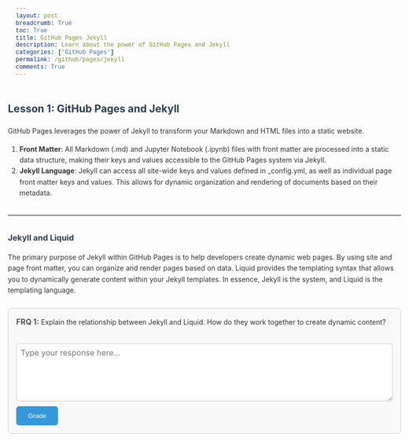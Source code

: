 ```yaml
---
layout: post
breadcrumb: True
toc: True
title: GitHub Pages Jekyll
description: Learn about the power of GitHub Pages and Jekyll
categories: ['GitHub Pages']
permalink: /github/pages/jekyll
comments: True
---
```


<html lang="en">
<head>
    <meta charset="UTF-8">
    <meta name="viewport" content="width=device-width, initial-scale=1.0">
    <title>Jekyll Lesson</title>
    <style>
        body {
            font-family: -apple-system, BlinkMacSystemFont, "Segoe UI", Roboto, Helvetica, Arial, sans-serif;
            line-height: 1.6;
            margin: 0 auto;
            max-width: 800px;
            padding: 2rem;
            color: #333;
        }
        h2, h3 {
            color: #2c3e50;
        }
        hr {
            border: 0;
            border-top: 1px solid #ddd;
            margin: 2rem 0;
        }
        .frq-box {
            border: 1px solid #ccc;
            padding: 1rem;
            border-radius: 8px;
            margin: 1.5rem 0;
            background: #f9f9f9;
            box-sizing: border-box;
            /* prevent FRQ content from looking like pre/code and stop overflow */
            overflow: auto;
            word-wrap: break-word;
            white-space: normal;
        }
        /* ensure textarea and feedback are readable against the page background */
        .frq-box textarea,
        .frq-box .feedback-box {
            background: #fff;
            color: #222;
            box-sizing: border-box;
        }
        .frq-box h3, .frq-box b {
            font-size: 1.1em;
            color: #555;
            margin-bottom: 0.5rem;
        }
        textarea {
            font-family: inherit;
            font-size: 1rem;
            padding: 0.5rem;
            width: 100%;
            border-radius: 6px;
            border: 1px solid #ccc;
            box-sizing: border-box;
            margin-top: 0.5rem;
        }
        .grade-button {
            display: inline-block;
            background-color: #3498db;
            color: white;
            padding: 0.75rem 1.5rem;
            border: none;
            border-radius: 6px;
            cursor: pointer;
            margin-top: 1rem;
            transition: background-color 0.3s ease;
        }
        .grade-button:hover {
            background-color: #2980b9;
        } 
        .grade-button:disabled {
            background-color: #bdc3c7;
            cursor: not-allowed;
        }
        pre {
            background-color: #2d2d2d;
            color: #ccc;
            padding: 1rem;
            border-radius: 8px;
            overflow-x: auto;
        }
        code {
            font-family: 'Courier New', monospace;
            background-color: #e9ecef;
            color: #333;
            padding: 0.2rem 0.4rem;
            border-radius: 4px;
        }
        pre code {
            background-color: transparent;
            color: #ccc;
        } 
        table {
            border-collapse: collapse;
            width: 100%;
            margin: 1rem 0;
        }
        th, td {
            border: 1px solid #ddd;
            padding: 8px;
            text-align: left;
        }
        th {
            background-color: #f2f2f2;
        }
        .feedback-box {
            margin-top: 1rem;
            padding: 1rem;
            border-radius: 8px;
            background-color: #ecf0f1;
            border: 1px solid #bdc3c7;
            display: none;
        }
        .loading-spinner {
            border: 4px solid rgba(0, 0, 0, 0.1);
            border-left-color: #3498db;
            border-radius: 50%;
            width: 24px;
            height: 24px;
            animation: spin 1s linear infinite;
        }
        @keyframes spin {
            0% { transform: rotate(0deg); }
            100% { transform: rotate(360deg); }
        }
        .flex { display: flex; }
        .items-center { align-items: center; }
        .space-x-2 > * + * { margin-left: 0.5rem; }
        .hidden { display: none; }
        .modal {
            position: fixed;
            top: 0;
            left: 0;
            width: 100%;
            height: 100%;
            background: rgba(0, 0, 0, 0.5);
            display: flex;
            justify-content: center;
            align-items: center;
            z-index: 1000;
        }
        .modal-content {
            background: white;
            padding: 2rem;
            border-radius: 8px;
            text-align: center;
            max-width: 400px;
            width: 90%;
        }
        .modal-button {
            background-color: #3498db;
            color: white;
            padding: 0.5rem 1rem;
            border: none;
            border-radius: 6px;
            cursor: pointer;
        }
    </style>
</head>
<body>
    <div class="lesson-part" data-part="1" style="display:block;">
        <h2>Lesson 1: GitHub Pages and Jekyll</h2>
        <p>GitHub Pages leverages the power of Jekyll to transform your Markdown and HTML files into a static website.</p>
        <ol>
            <li><b>Front Matter</b>: All Markdown (.md) and Jupyter Notebook (.ipynb) files with front matter are processed into a static data structure, making their keys and values accessible to the GitHub Pages system via Jekyll.</li>
            <li><b>Jekyll Language</b>: Jekyll can access all site-wide keys and values defined in _config.yml, as well as individual page front matter keys and values. This allows for dynamic organization and rendering of documents based on their metadata.</li>
        </ol>
        <hr>
        <h3>Jekyll and Liquid</h3>
        <p>The primary purpose of Jekyll within GitHub Pages is to help developers create dynamic web pages. By using site and page front matter, you can organize and render pages based on data. Liquid provides the templating syntax that allows you to dynamically generate content within your Jekyll templates. In essence, Jekyll is the system, and Liquid is the templating language.</p>
        <div class="frq-box" data-frq-id="1">
            <b>FRQ 1:</b> Explain the relationship between Jekyll and Liquid. How do they work together to create dynamic content?<br><br>
            <textarea rows="5" style="width:100%;" placeholder="Type your response here..."></textarea>
            <button class="grade-button" style="margin-top: 10px;">Grade</button>
            <div class="feedback-box"></div>
        </div>
    </div>
    <div class="lesson-part" data-part="2" style="display:none;">
        <hr>
        <h3>Language Comparisons</h3>
        <p>Since we are mentioning essential programming constructs, following are examples of similar constructs in languages you will be exposed to in the CompSci pathway at Del Norte High School.</p>
        <h4>JavaScript</h4>
        <pre><code class="language-javascript">
// Variable Assignments
var rawposts = site.posts;

// Conditionals
if (posts.length > 0) {
    // conditional code here
}

// Loops
for (let post of site.posts) {
    // repeating code here
}

// Include (Function)
import { function } from './file.js';
        </code></pre>
        <h4>AP CSP Pseudocode</h4>
        <pre><code class="language-plaintext">
// Variable Assignments
rawposts ← site.getPosts()

// Conditionals, they use language "Selection"
IF (LENGTH(posts) > 0) {
    // conditional code here
}

// Loops, they use language "Iteration"
FOR EACH post IN site.getPosts() {
    // repeating code here
}

// Include (Procedure)
INCLUDE function FROM file
        </code></pre>
        <h4>Python</h4>
        <pre><code class="language-python">
# Variable Assignments
rawposts = site.posts

# Conditionals
if len(posts) > 0:
    pass  # conditional code here in place of pass

# Loops
for post in site.posts:
    pass  # repeating code here in place of pass

# Include (Function)
from file import function
        </code></pre>
        <h4>Java</h4>
        <pre><code class="language-java">
import java.util.List;

// Variable Assignments
List<Post> rawposts = site.getPosts();

// Conditionals
if (posts.size() > 0) {
    // conditional code here
}

// Loops
for (Post post : site.getPosts()) {
    // repeating code here
}

// Include (Method)
import static com.example.file.function;
        </code></pre>
        <h4></h4>
        <div class="frq-box" data-frq-id="2">
            <b>FRQ 2:</b> Using the provided examples, compare how a variable is assigned in Liquid to how it's assigned in Python and Java. What is a key difference?<br><br>
            <textarea rows="5" style="width:100%;" placeholder="Type your response here..."></textarea>
            <button class="grade-button" style="margin-top: 10px;">Grade</button>
            <div class="feedback-box"></div>
        </div>
    </div>
    <div class="lesson-part" data-part="3" style="display:none;">
        <hr>
        <h3>Blogging Example Code</h3>
        <p>A core part of this project is the blogs layout (_layouts/blogs.html). This file is used to organize the blog list on the website. Read the comments in the code and consider making changes to the data or code to alter the appearance of the blogs. Try to modify the blog layout to better suit your needs or preferences.</p>
        <pre><code class="language-liquid">
{% raw %}

{{ content | markdownify }}

{% assign rawposts = site.posts %}

{% assign posts = '' | split:'' %}
{% for post in rawposts %}
  {% if post.hide != true %}
    {% assign posts = posts | push: post %}
  {% endif %}
{% endfor %}

{% assign grouped_posts = posts | group_by: "sticky_rank" | sort: "name", "last" %}
{% assign sticky_posts = '' | split:'' %}
{% assign non_sticky_posts = '' | split:'' %}
{% for gp in grouped_posts %}
  {%- if gp.name == "" -%}
    {% assign non_sticky_posts = gp.items | sort: "date" | reverse %}
  {%- else %}
    {% assign sticky_posts = sticky_posts | concat: gp.items %}
  {%- endif %}
{% endfor %}

{% assign sticky_posts = sticky_posts | sort: "sticky_rank", "last" %}
{% assign posts = sticky_posts | concat: non_sticky_posts %}
{%- if posts.size > 0 -%}
  {%- if page.list_title -%}
    <h2 class="post-list-heading">{{ page.list_title }}</h2>
  {%- endif -%}
  <ul class="post-list">
    {%- assign date_format = site.minima.date_format | default: "%b %-d, %Y" -%}
    {%- for post in posts -%}
    <li>
      {%- include post_list_image_card.html -%}
    </li>
    {%- endfor -%}
  </ul>
{%- endif -%}

{% endraw %}
        </code></pre>
        <div class="frq-box" data-frq-id="3">
            <b>FRQ 3:</b> Based on the provided code, how does Jekyll sort the blog posts? What two post properties does it use for sorting?<br><br>
            <textarea rows="5" style="width:100%;" placeholder="Type your response here..."></textarea>
            <button class="grade-button" style="margin-top: 10px;">Grade</button>
            <div class="feedback-box"></div>
        </div>
    </div>
    <div class="lesson-part" data-part="4" style="display:none;">
        <hr>
        <h3>HTML Included Code</h3>
        <p>The block of code below is located in the system at _includes/post_list_image_card.html. This file is included in the blogs and generates the HTML for the card. If you want to change the style or appearance of the card output for the blogs, you should modify the _includes/post_list_image_card.html file.</p>
        <pre><code class="language-html">
<div class="Box box-shadow-medium rounded-1 col-12">
  {%- if post.image -%}
  <div class="col-4 d-table-cell p-3 v-align-middle">
      <img class="image-preview" src="{{ post.image | relative_url }}" />
  </div>
  {%- endif -%}
  <div class="col-8 d-table-cell p-3">
      <h3>
        <a class="post-link" href="{{ post.url | relative_url }}">
          {{ post.title | escape }}
        </a>
      </h3>
      <p class="post-meta-description">{{ post.description }}</p>
      <p class="post-meta">{{ post.date | date: date_format }}</p>
  </div>
</div>
        </code></pre>
        <div class="frq-box" data-frq-id="4">
            <b>FRQ 4:</b> Explain the benefit of using an <code>include</code> file like <code>post_list_image_card.html</code> for generating the blog post card. Why is this a good practice in web development?<br><br>
            <textarea rows="5" style="width:100%;" placeholder="Type your response here..."></textarea>
            <button class="grade-button" style="margin-top: 10px;">Grade</button>
            <div class="feedback-box"></div>
        </div>
    </div>
    <div class="lesson-part" data-part="5" style="display:none;">
        <hr>
        <h3>Conclusion</h3>
        <p>
        By understanding the core concepts of Jekyll and Liquid, along with the programming constructs they offer, you can build a dynamic and well-organized website. These foundations are crucial for creating a robust and maintainable site, and they lay the groundwork for more advanced web development concepts.
        </p>
        <div class="frq-box" data-frq-id="5">
            <b>FRQ 5:</b> Summarize in your own words the key benefits of using Jekyll and GitHub Pages for static site generation.<br><br>
            <textarea rows="5" style="width:100%;" placeholder="Type your response here..."></textarea>
            <button class="grade-button" style="margin-top: 10px;">Grade</button>
            <div class="feedback-box"></div>
        </div>
    </div>
    <script>
        const FRQ_QUESTIONS = {
            '1': "Explain the relationship between Jekyll and Liquid. How do they work together to create dynamic content?",
            '2': "Using the provided examples, compare how a variable is assigned in Liquid to how it's assigned in Python and Java. What is a key difference?",
            '3': "Based on the provided code, how does Jekyll sort the blog posts? What two post properties does it use for sorting?",
            '4': "Explain the benefit of using an `include` file like `post_list_image_card.html` for generating the blog post card. Why is this a good practice in web development?",
            '5': "Summarize in your own words the key benefits of using Jekyll and GitHub Pages for static site generation."
        };
        const gradeButtons = document.querySelectorAll('.grade-button');
        gradeButtons.forEach(button => {
            button.addEventListener('click', async () => {
                const frqBox = button.closest('.frq-box');
                const frqId = frqBox.dataset.frqId;
                const questionText = FRQ_QUESTIONS[frqId];
                const studentResponseTextArea = frqBox.querySelector('textarea');
                const feedbackBox = frqBox.querySelector('.feedback-box');
                const studentResponse = studentResponseTextArea.value.trim();
                if (!studentResponse) {
                    showModal("Please enter your response before submitting.");
                    return;
                }
                // Show loading state
                button.disabled = true;
                feedbackBox.style.display = 'block';
                feedbackBox.innerHTML = '<div class="flex items-center space-x-2"><div class="loading-spinner"></div><span>Grading...</span></div>';
                try {
                    const systemPrompt = `
                        You are an expert tutor grading a student's answer to a free-response question about Jekyll and Liquid.
                        Your task is to:
                        1. Determine a grade for the student's response based on the following 1-5 scale:
                            - 5: The answer addresses all parts of the question and is detailed and comprehensive.
                            - 4: The answer is correct and addresses most parts of the question.
                            - 3: The answer is correct but may be incomplete or lack detail.
                            - 2: The answer has significant inaccuracies or is incomplete.
                            - 1: The answer is incorrect or does not address the question.
                            Write the grade like this: "Grade: (1-5)/5"
                        2. Provide detailed, constructive feedback explaining the grade.
                        3. Offer very short suggestions on what the user could improve on, enough to give them a hint but not enough for them to figure out what to answer.
                        The question is: "${questionText}"
                        The student's response is: "${studentResponse}"
                        Format your final output with a clear heading for the grade and the feedback. Also, in the final output don't include hashtags to make your text bigger, it messes with the system on my end.
                    `;
                    const apiKey = "AIzaSyB3Ky_RSgPsdXBt5I32ZVWRZ09Ont5_xmQ";
                    const apiUrl = `https://generativelanguage.googleapis.com/v1beta/models/gemini-2.5-flash-preview-05-20:generateContent?key=${apiKey}`;
                    const payload = {
                        contents: [{
                            parts: [
                                { text: systemPrompt }
                            ]
                        }]
                    };
                    const response = await fetchWithBackoff(apiUrl, {
                        method: 'POST',
                        headers: { 'Content-Type': 'application/json' },
                        body: JSON.stringify(payload)
                    });
                    if (!response.ok) {
                        throw new Error(`HTTP error! status: ${response.status}`);
                    }
                    const result = await response.json();
                    const feedbackText = result?.candidates?.[0]?.content?.parts?.[0]?.text || "Could not generate feedback. Please try again.";
                    const formattedFeedback = feedbackText
                        .replace(/\*\*(.*?)\*\*/g, '<strong>$1</strong>')
                        .replace(/\n/g, '<br>');
                    feedbackBox.innerHTML = formattedFeedback;
                    // Unlock next part if grade is 4 or 5
                    const gradeMatch = feedbackText.match(/Grade:\s*(\d)\/5/);
                    if (gradeMatch && parseInt(gradeMatch[1], 10) >= 4) {
                        const currentPart = parseInt(frqBox.closest('.lesson-part').dataset.part, 10);
                        const nextPart = document.querySelector(`.lesson-part[data-part="${currentPart + 1}"]`);
                        if (nextPart) {
                            nextPart.style.display = 'block';
                            nextPart.scrollIntoView({ behavior: 'smooth' });
                        }
                    }
                } catch (error) {
                    console.error("Error generating feedback:", error);
                    feedbackBox.innerHTML = `<span style="color:red;">An error occurred while grading. Please try again.</span>`;
                } finally {
                    button.disabled = false;
                }
            });
        });
        // Auto-save FRQ responses into localStorage
        document.addEventListener("DOMContentLoaded", () => {
            document.querySelectorAll(".frq-box textarea").forEach((textarea, index) => {
                const key = "jekyll_frq_answer_" + index;
                const saved = localStorage.getItem(key);
                if (saved) {
                    textarea.value = saved;
                }
                textarea.addEventListener("input", () => {
                    localStorage.setItem(key, textarea.value);
                });
            });
        });
        // Simple modal for alerts
        function showModal(message) {
            const modal = document.createElement('div');
            modal.className = 'modal';
            modal.innerHTML = `
                <div class="modal-content">
                    <p>${message}</p>
                    <button class="modal-button" onclick="this.closest('.modal').remove()">OK</button>
                </div>
            `;
            document.body.appendChild(modal);
        }
        // Exponential backoff for API retries
        async function fetchWithBackoff(url, options, retries = 3, delay = 1000) {
            for (let i = 0; i < retries; i++) {
                try {
                    const response = await fetch(url, options);
                    if (response.status === 429 && i < retries - 1) {
                        await new Promise(res => setTimeout(res, delay));
                        delay *= 2;
                        continue;
                    }
                    return response;
                } catch (error) {
                    if (i < retries - 1) {
                        await new Promise(res => setTimeout(res, delay));
                        delay *= 2;
                        continue;
                    }
                    throw error;
                }
            }
        }
    </script>
</body>
</html>
